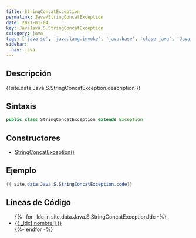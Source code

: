 ```yaml
---
title: StringConcatException
permalink: Java/StringConcatException
date: 2021-01-04
key: JavaJava.S.StringConcatException
category: java
tags: ['java se', 'java.lang.invoke', 'java.base', 'clase java', 'Java 9']
sidebar: 
  nav: java
---
```


## Descripción
{{site.data.Java.S.StringConcatException.description }}

## Sintaxis
~~~java
public class StringConcatException extends Exception
~~~

## Constructores
* [StringConcatException()](/Java/StringConcatException/StringConcatException/)

## Ejemplo
~~~java
{{ site.data.Java.S.StringConcatException.code}}
~~~

## Líneas de Código
<ul>
{%- for _ldc in site.data.Java.S.StringConcatException.ldc -%}
   <li>
       <a href="{{_ldc['url'] }}">{{ _ldc['nombre'] }}</a>
   </li>
{%- endfor -%}
</ul>
